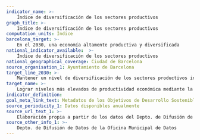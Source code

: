 ```yaml
---
indicator_name: >-
    Índice de diversificación de los sectores productivos
graph_title: >-
    Índice de diversificación de los sectores productivos
computation_units: Índice 
barcelona_target: >-
    En el 2030, una economía altamente productiva y diversificada
national_indicator_available:  >-
    Índice de diversificación de los sectores productivos
national_geographical_coverage: Ciudad de Barcelona
source_organisation_1: Ayuntamiento de Barcelona
target_line_2030: >-
    Mantener un nivel de diversificación de los sectores productivos inferior al 6 %
target_name: >-
    Lograr niveles más elevados de productividad económica mediante la diversificación, la modernización tecnológica y la innovación, entre otros métodos, centrando la atención en los sectores de mayor valor añadido y un uso intensivo de la mano de obra
indicator_definition:
goal_meta_link_text: Metadatos de los Objetivos de Desarrollo Sostenible de las Naciones Unidas (pdf 894kB)
source_periodicity_1: Datos disponibles anualmente
source_url_text_1: >-
    Elaboración propia a partir de los datos del Depto. de Difusión de Datos de la OMD sobre los sectores que componen el PIB de la ciudad
source_other_info_1: >-
    Depto. de Difusión de Datos de la Oficina Municipal de Datos
---
```

